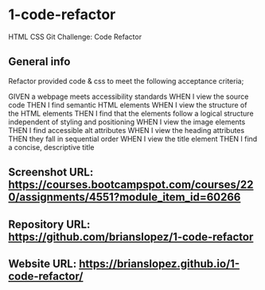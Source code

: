 # 1-code-refactor
HTML CSS Git Challenge: Code Refactor

## General info

Refactor provided code & css to meet the following acceptance criteria;

GIVEN a webpage meets accessibility standards
WHEN I view the source code
THEN I find semantic HTML elements
WHEN I view the structure of the HTML elements
THEN I find that the elements follow a logical structure independent of styling and positioning
WHEN I view the image elements
THEN I find accessible alt attributes
WHEN I view the heading attributes
THEN they fall in sequential order
WHEN I view the title element
THEN I find a concise, descriptive title

## Screenshot URL: https://courses.bootcampspot.com/courses/220/assignments/4551?module_item_id=60266

## Repository URL: https://github.com/brianslopez/1-code-refactor

## Website URL: https://brianslopez.github.io/1-code-refactor/